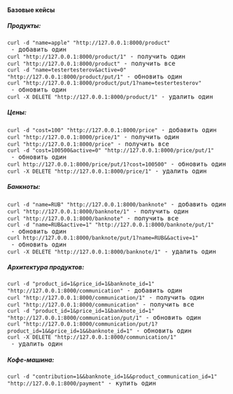 #### Базовые кейсы
##### Продукты:
<pre>
<code>curl -d "name=apple" "http://127.0.0.1:8000/product"</code> - добавить один
<code>curl "http://127.0.0.1:8000/product/1"</code> - получить один
<code>curl "http://127.0.0.1:8000/product"</code> - получить все
<code>curl -d "name=testertesterov&active=0" "http://127.0.0.1:8000/product/put/1"</code> - обновить один
<code>curl "http://127.0.0.1:8000/product/put/1?name=testertesterov"</code> - обновить один
<code>curl -X DELETE "http://127.0.0.1:8000/product/1"</code> - удалить один
</pre>
##### Цены:
<pre>
<code>curl -d "cost=100" "http://127.0.0.1:8000/price"</code> - добавить один
<code>curl "http://127.0.0.1:8000/price/1"</code> - получить один
<code>curl "http://127.0.0.1:8000/price"</code> - получить все
<code>curl -d "cost=100500&active=0" "http://127.0.0.1:8000/price/put/1"</code> - обновить один
<code>curl http://127.0.0.1:8000/price/put/1?cost=100500"</code> - обновить один
<code>curl -X DELETE "http://127.0.0.1:8000/price/1"</code> - удалить один
</pre>
##### Банкноты:
<pre>
<code>curl -d "name=RUB" "http://127.0.0.1:8000/banknote"</code> - добавить один
<code>curl "http://127.0.0.1:8000/banknote/1"</code> - получить один
<code>curl "http://127.0.0.1:8000/banknote"</code> - получить все
<code>curl -d "name=RUB&active=1" "http://127.0.0.1:8000/banknote/put/1"</code> - обновить один
<code>curl http://127.0.0.1:8000/banknote/put/1?name=RUB&&active=1"</code> - обновить один
<code>curl -X DELETE "http://127.0.0.1:8000/banknote/1"</code> - удалить один
</pre>
##### Архитектура продуктов:
<pre>
<code>curl -d "product_id=1&price_id=1&banknote_id=1" "http://127.0.0.1:8000/communication"</code> - добавить один
<code>curl "http://127.0.0.1:8000/communication/1"</code> - получить один
<code>curl "http://127.0.0.1:8000/communication"</code> - получить все
<code>curl -d "product_id=1&price_id=1&banknote_id=1" "http://127.0.0.1:8000/communication/put/1"</code> - обновить один
<code>curl "http://127.0.0.1:8000/communication/put/1?product_id=1&&price_id=1&&banknote_id=1"</code> - обновить один
<code>curl -X DELETE "http://127.0.0.1:8000/communication/1"</code> - удалить один
</pre>
##### Кофе-машина:
<pre>
<code>curl -d "contribution=1&&banknote_id=1&&product_communication_id=1" "http://127.0.0.1:8000/payment"</code> - купить один
</pre>

